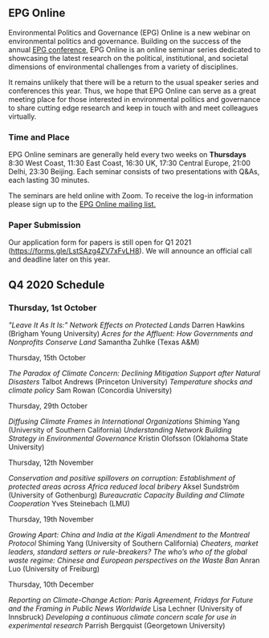 ## EPG Online

Environmental Politics and Governance (EPG) Online is a new webinar on environmental politics and governance. Building on the success of the annual [EPG conference](https://depts.washington.edu/envirpol/?page_id=1542), EPG Online is an online seminar series dedicated to showcasing the latest research on the political, institutional, and societal dimensions of environmental challenges from a variety of disciplines.

It remains unlikely that there will be a return to the usual speaker series and conferences this year. Thus, we hope that EPG Online can serve as a great meeting place for those interested in environmental politics and governance to share cutting edge research and keep in touch with and meet colleagues virtually.

### Time and Place

EPG Online seminars are generally held every two weeks on **Thursdays** 8:30 West Coast, 11:30 East Coast, 16:30 UK, 17:30 Central Europe, 21:00 Delhi, 23:30 Beijing. Each seminar consists of two presentations with Q&As, each lasting 30 minutes.

The seminars are held online with Zoom. To receive the log-in information please sign up to the [EPG Online mailing list.](https://forms.gle/Xxbckc3DYu2EefE67)

### Paper Submission

Our application form for papers is still open for Q1 2021 (https://forms.gle/LstSAzg4ZV7xFvLH8). We will announce an official call and deadline later on this year.

## Q4 2020 Schedule

### Thursday, 1st October

*"Leave It As It Is:" Network Effects on Protected Lands*
Darren Hawkins (Brigham Young University)
*Acres for the Affluent: How Governments and Nonprofits Conserve Land*
Samantha Zuhlke (Texas A&M)

Thursday, 15th October

*The Paradox of Climate Concern: Declining Mitigation Support after Natural Disasters*
Talbot Andrews (Princeton University)
*Temperature shocks and climate policy*
Sam Rowan (Concordia University)

Thursday, 29th October

*Diffusing Climate Frames in International Organizations*
Shiming Yang (University of Southern California)
*Understanding Network Building Strategy in Environmental Governance*
Kristin Olofsson (Oklahoma State University)

Thursday, 12th November

*Conservation and positive spillovers on corruption: Establishment of protected areas across Africa reduced local bribery*
Aksel Sundström (University of Gothenburg)
*Bureaucratic Capacity Building and Climate Cooperation*
Yves Steinebach (LMU)

Thursday, 19th November

*Growing Apart: China and India at the Kigali Amendment to the Montreal Protocol*
Shiming Yang (University of Southern California) 
*Cheaters, market leaders, standard setters or rule-breakers? The who’s who of the global waste regime: Chinese and European perspectives on the Waste Ban*
Anran Luo (University of Freiburg)

Thursday, 10th December

*Reporting on Climate-Change Action: Paris Agreement, Fridays for Future and the Framing in Public News Worldwide*
Lisa Lechner (University of Innsbruck)
*Developing a continuous climate concern scale for use in experimental research*
Parrish Bergquist (Georgetown University)
